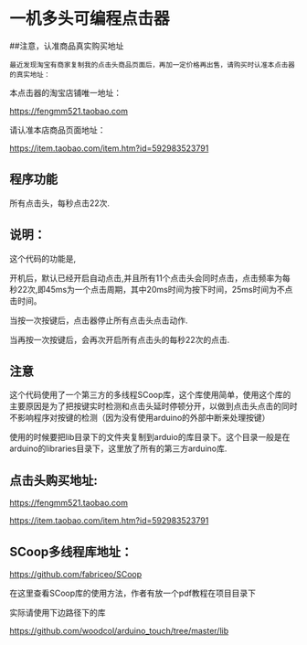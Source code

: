 # 一机多头可编程点击器

##注意，认准商品真实购买地址

    最近发现淘宝有商家复制我的点击头商品页面后，再加一定价格再出售，请购买时认准本点击器的真实地址：

本点击器的淘宝店铺唯一地址：

https://fengmm521.taobao.com

请认准本店商品页面地址：

https://item.taobao.com/item.htm?id=592983523791

## 程序功能

所有点击头，每秒点击22次.

## 说明：

这个代码的功能是,

开机后，默认已经开启自动点击,并且所有11个点击头会同时点击，点击频率为每秒22次,即45ms为一个点击周期，其中20ms时间为按下时间，25ms时间为不点击时间。

当按一次按键后，点击器停止所有点击头点击动作.

当再按一次按键后，会再次开启所有点击头的每秒22次的点击.


## 注意

这个代码使用了一个第三方的多线程SCoop库，这个库使用简单，使用这个库的主要原因是为了把按键实时检测和点击头延时停顿分开，以做到点击头点击的同时不影响程序对按键的检测（因为没有使用arduino的外部中断来处理按键）

使用的时候要把lib目录下的文件夹复制到arduio的库目录下。这个目录一般是在arduino的libraries目录下，这里放了所有的第三方arduino库.

## 点击头购买地址:

https://fengmm521.taobao.com

https://item.taobao.com/item.htm?id=592983523791

## SCoop多线程库地址：

https://github.com/fabriceo/SCoop

在这里查看SCoop库的使用方法，作者有放一个pdf教程在项目目录下

实际请使用下边路径下的库

https://github.com/woodcol/arduino_touch/tree/master/lib